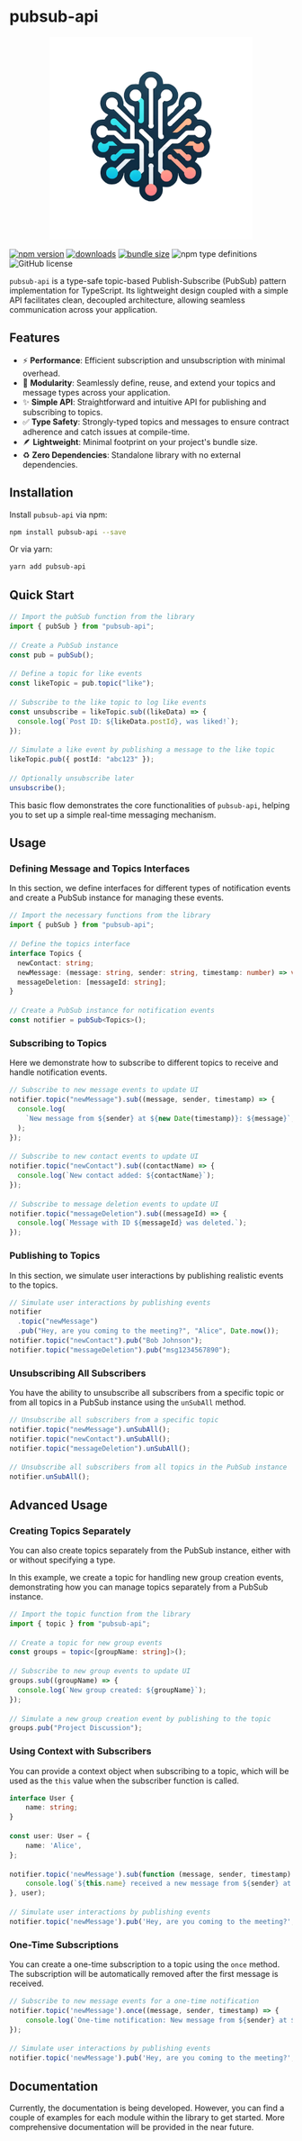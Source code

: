 # pubsub-api

<p align="center">
    <img src="logo.png" width="360" alt="logo"/>
</p>

[![npm version](https://img.shields.io/npm/v/pubsub-api)](https://www.npmjs.com/package/pubsub-api)
[![downloads](https://img.shields.io/npm/dw/pubsub-api)](https://www.npmjs.com/package/pubsub-api)
[![bundle size](https://img.shields.io/bundlejs/size/pubsub-api?exports=pubSub%2Ctopic&label=bundlejs%20(gzip))](https://github.com/adv0cat/pubsub-api)
![npm type definitions](https://img.shields.io/npm/types/pubsub-api)
![GitHub license](https://img.shields.io/badge/license-MIT-blue.svg)

`pubsub-api` is a type-safe topic-based Publish-Subscribe (PubSub) pattern implementation for TypeScript. Its lightweight design coupled with a simple API facilitates clean, decoupled architecture, allowing seamless communication across your application.

## Features

- ⚡ **Performance**: Efficient subscription and unsubscription with minimal overhead.
- 🧩 **Modularity**: Seamlessly define, reuse, and extend your topics and message types across your application.
- ✨ **Simple API**: Straightforward and intuitive API for publishing and subscribing to topics.
- ✅ **Type Safety**: Strongly-typed topics and messages to ensure contract adherence and catch issues at compile-time.
- 🪶 **Lightweight**: Minimal footprint on your project's bundle size.
- ♻️ **Zero Dependencies**: Standalone library with no external dependencies.

## Installation

Install `pubsub-api` via npm:

```bash
npm install pubsub-api --save
```

Or via yarn:

```bash
yarn add pubsub-api
```

## Quick Start

```ts
// Import the pubSub function from the library
import { pubSub } from "pubsub-api";

// Create a PubSub instance
const pub = pubSub();

// Define a topic for like events
const likeTopic = pub.topic("like");

// Subscribe to the like topic to log like events
const unsubscribe = likeTopic.sub((likeData) => {
  console.log(`Post ID: ${likeData.postId}, was liked!`);
});

// Simulate a like event by publishing a message to the like topic
likeTopic.pub({ postId: "abc123" });

// Optionally unsubscribe later
unsubscribe();
```

This basic flow demonstrates the core functionalities of `pubsub-api`, helping you to set up a simple real-time messaging mechanism.

## Usage

### Defining Message and Topics Interfaces

In this section, we define interfaces for different types of notification events and create a PubSub instance for managing these events.

```ts
// Import the necessary functions from the library
import { pubSub } from "pubsub-api";

// Define the topics interface
interface Topics {
  newContact: string;
  newMessage: (message: string, sender: string, timestamp: number) => void;
  messageDeletion: [messageId: string];
}

// Create a PubSub instance for notification events
const notifier = pubSub<Topics>();
```

### Subscribing to Topics

Here we demonstrate how to subscribe to different topics to receive and handle notification events.

```ts
// Subscribe to new message events to update UI
notifier.topic("newMessage").sub((message, sender, timestamp) => {
  console.log(
    `New message from ${sender} at ${new Date(timestamp)}: ${message}`,
  );
});

// Subscribe to new contact events to update UI
notifier.topic("newContact").sub((contactName) => {
  console.log(`New contact added: ${contactName}`);
});

// Subscribe to message deletion events to update UI
notifier.topic("messageDeletion").sub((messageId) => {
  console.log(`Message with ID ${messageId} was deleted.`);
});
```

### Publishing to Topics

In this section, we simulate user interactions by publishing realistic events to the topics.

```ts
// Simulate user interactions by publishing events
notifier
  .topic("newMessage")
  .pub("Hey, are you coming to the meeting?", "Alice", Date.now());
notifier.topic("newContact").pub("Bob Johnson");
notifier.topic("messageDeletion").pub("msg1234567890");
```

### Unsubscribing All Subscribers

You have the ability to unsubscribe all subscribers from a specific topic or from all topics in a PubSub instance using the `unSubAll` method.

```ts
// Unsubscribe all subscribers from a specific topic
notifier.topic("newMessage").unSubAll();
notifier.topic("newContact").unSubAll();
notifier.topic("messageDeletion").unSubAll();

// Unsubscribe all subscribers from all topics in the PubSub instance
notifier.unSubAll();
```

## Advanced Usage

### Creating Topics Separately

You can also create topics separately from the PubSub instance, either with or without specifying a type.

In this example, we create a topic for handling new group creation events, demonstrating how you can manage topics separately from a PubSub instance.

```ts
// Import the topic function from the library
import { topic } from "pubsub-api";

// Create a topic for new group events
const groups = topic<[groupName: string]>();

// Subscribe to new group events to update UI
groups.sub((groupName) => {
  console.log(`New group created: ${groupName}`);
});

// Simulate a new group creation event by publishing to the topic
groups.pub("Project Discussion");
```

### Using Context with Subscribers

You can provide a context object when subscribing to a topic, which will be used as the `this` value when the subscriber function is called.

```ts
interface User {
    name: string;
}

const user: User = {
    name: 'Alice',
};

notifier.topic('newMessage').sub(function (message, sender, timestamp) {
    console.log(`${this.name} received a new message from ${sender} at ${new Date(timestamp)}: ${message}`);
}, user);

// Simulate user interactions by publishing events
notifier.topic('newMessage').pub('Hey, are you coming to the meeting?', 'Bob', Date.now());
```

### One-Time Subscriptions

You can create a one-time subscription to a topic using the `once` method. The subscription will be automatically removed after the first message is received.

```ts
// Subscribe to new message events for a one-time notification
notifier.topic('newMessage').once((message, sender, timestamp) => {
    console.log(`One-time notification: New message from ${sender} at ${new Date(timestamp)}: ${message}`);
});

// Simulate user interactions by publishing events
notifier.topic('newMessage').pub('Hey, are you coming to the meeting?', 'Bob', Date.now());
```

## Documentation

Currently, the documentation is being developed. However, you can find a couple of examples for each module within the library to get started. More comprehensive documentation will be provided in the near future.
